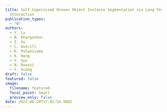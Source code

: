 ```yaml
---
title: Self-Supervised Unseen Object Instance Segmentation via Long-Term Robot
  Interaction
publication_types:
  - "0"
authors:
  - Y. Lu
  - N. Khargonkar
  - Z. Xu
  - C. Averill
  - K. Palanisamy
  - K. Hang
  - Y. Guo
  - N. Ruozzi
  - Y. Xiang
draft: false
featured: false
image:
  filename: featured
  focal_point: Smart
  preview_only: false
date: 2023-06-28T17:02:54.900Z
---
```

